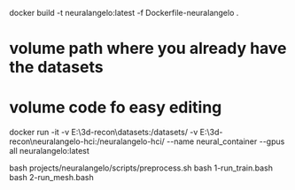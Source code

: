 docker build -t neuralangelo:latest -f Dockerfile-neuralangelo .

# volume path where you already have the datasets
# volume code fo easy editing
docker run -it -v E:\3d-recon\datasets:/datasets/ -v E:\3d-recon\neuralangelo-hci:/neuralangelo-hci/ --name neural_container --gpus all neuralangelo:latest

bash projects/neuralangelo/scripts/preprocess.sh
bash 1-run_train.bash
bash 2-run_mesh.bash